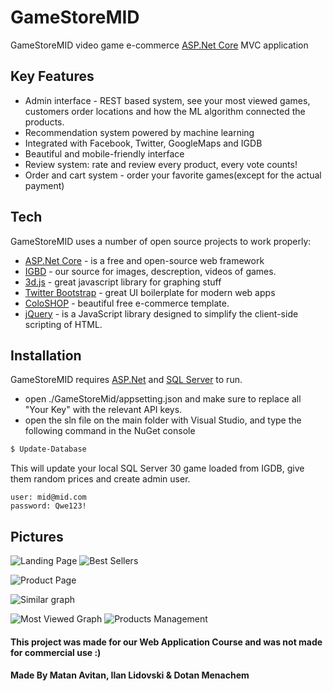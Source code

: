 # GameStoreMID

GameStoreMID video game e-commerce [ASP.Net Core](https://www.asp.net/core/overview/aspnet-vnext)  MVC application

## Key Features

  - Admin interface - REST based system, see your most viewed games, customers order locations and how the ML algorithm connected the products.
  - Recommendation system powered by machine learning
  - Integrated with Facebook, Twitter, GoogleMaps and IGDB
  - Beautiful and mobile-friendly interface
  - Review system: rate and review every product, every vote counts!
  - Order and cart system - order your favorite games(except for the actual payment)

## Tech

GameStoreMID uses a number of open source projects to work properly:

* [ASP.Net Core](https://www.asp.net/core/overview/aspnet-vnext) - is a free and open-source web framework
* [IGBD](https://api.igdb.com/) - our source for images, descreption, videos of games.
* [3d.js](https://d3js.org/) - great javascript library for graphing stuff
* [Twitter Bootstrap](http://twitter.github.com/bootstrap/) - great UI boilerplate for modern web apps
* [ColoSHOP](https://colorlib.com/etc/coloshop/index.html) - beautiful free e-commerce template.
* [jQuery](http://jquery.com) - is a JavaScript library designed to simplify the client-side scripting of HTML.

## Installation

GameStoreMID requires [ASP.Net](https://www.asp.net/core/overview/aspnet-vnext) and [SQL Server](https://www.microsoft.com/en-us/sql-server/sql-server-2017) to run.

 - open ./GameStoreMid/appsetting.json and make sure to replace all "Your Key" with the relevant API keys.
 - open the sln file on the main folder with Visual Studio, and type the following command in the NuGet console

```sh
$ Update-Database
```
This will update your local SQL Server 30 game loaded from IGDB, give them random prices and create admin user.
```
user: mid@mid.com
password: Qwe123!
```
## Pictures
![Landing Page](https://raw.githubusercontent.com/dotanme/GameStoreMid/master/readmepics/main.JPG)
![Best Sellers](https://raw.githubusercontent.com/dotanme/GameStoreMid/master/readmepics/bestsellers.JPG)

![Product Page](https://raw.githubusercontent.com/dotanme/GameStoreMid/master/readmepics/products.JPG)

![Similar graph](https://raw.githubusercontent.com/dotanme/GameStoreMid/master/readmepics/similargraph.JPG)

![Most Viewed Graph](https://raw.githubusercontent.com/dotanme/GameStoreMid/master/readmepics/mostviewed.JPG)
![Products Management](https://raw.githubusercontent.com/dotanme/GameStoreMid/master/readmepics/prodcutspanel.JPG)




#### This project was made for our Web Application Course and was not made for commercial use :)

#### Made By Matan Avitan, Ilan Lidovski & Dotan Menachem
